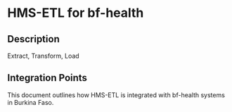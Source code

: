 # HMS-ETL for bf-health

## Description

Extract, Transform, Load

## Integration Points

This document outlines how HMS-ETL is integrated with bf-health systems in Burkina Faso.
